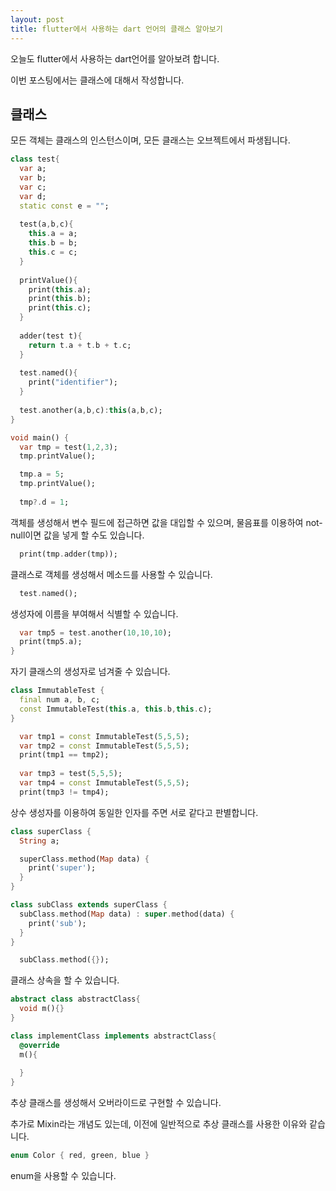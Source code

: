 ```yaml
---
layout: post
title: flutter에서 사용하는 dart 언어의 클래스 알아보기
---
```


오늘도 flutter에서 사용하는 dart언어를 알아보려 합니다.

이번 포스팅에서는 클래스에 대해서 작성합니다.

## 클래스

모든 객체는 클래스의 인스턴스이며, 모든 클래스는 오브젝트에서 파생됩니다. 

```dart
class test{
  var a;
  var b;
  var c;
  var d;
  static const e = "";
  
  test(a,b,c){
    this.a = a;
    this.b = b;
    this.c = c;
  }
  
  printValue(){
    print(this.a);
    print(this.b);
    print(this.c);
  }
  
  adder(test t){
    return t.a + t.b + t.c;
  }
  
  test.named(){
    print("identifier");
  }
  
  test.another(a,b,c):this(a,b,c);
}

void main() {
  var tmp = test(1,2,3);
  tmp.printValue();

  tmp.a = 5;
  tmp.printValue();
  
  tmp?.d = 1;
```

객체를 생성해서 변수 필드에 접근하면 값을 대입할 수 있으며, 물음표를 이용하여 not-null이면 값을 넣게 할 수도 있습니다.

```dart  
  print(tmp.adder(tmp));
```

클래스로 객체를 생성해서 메소드를 사용할 수 있습니다.

```dart  
  test.named();
```

생성자에 이름을 부여해서 식별할 수 있습니다.

```dart  
  var tmp5 = test.another(10,10,10);
  print(tmp5.a);
}
```

자기 클래스의 생성자로 넘겨줄 수 있습니다.

```dart
class ImmutableTest {
  final num a, b, c;
  const ImmutableTest(this.a, this.b,this.c);
}
```

```dart  
  var tmp1 = const ImmutableTest(5,5,5);
  var tmp2 = const ImmutableTest(5,5,5);
  print(tmp1 == tmp2);
  
  var tmp3 = test(5,5,5);
  var tmp4 = const ImmutableTest(5,5,5);
  print(tmp3 != tmp4);
```

상수 생성자를 이용하여 동일한 인자를 주면 서로 같다고 판별합니다.

```dart
class superClass {
  String a;

  superClass.method(Map data) {
    print('super');
  }
}

class subClass extends superClass {
  subClass.method(Map data) : super.method(data) {
    print('sub');
  }
}
```

```dart  
  subClass.method({});
```

클래스 상속을 할 수 있습니다.

```dart
abstract class abstractClass{
  void m(){}
}

class implementClass implements abstractClass{
  @override
  m(){
    
  }
}
```

추상 클래스를 생성해서 오버라이드로 구현할 수 있습니다.

추가로 Mixin라는 개념도 있는데, 이전에 일반적으로 추상 클래스를 사용한 이유와 같습니다.

```dart
enum Color { red, green, blue }
```

enum을 사용할 수 있습니다.